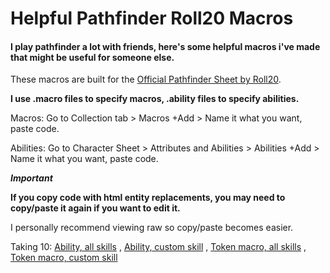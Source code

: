 # Helpful Pathfinder Roll20 Macros
#### I play pathfinder a lot with friends, here's some helpful macros i've made that might be useful for someone else.

These macros are built for the [Official Pathfinder Sheet by Roll20](https://wiki.roll20.net/Pathfinder_Official).

**I use .macro files to specify macros, .ability files to specify abilities.**

Macros:
Go to Collection tab > Macros +Add > Name it what you want, paste code. 

Abilities:
Go to Character Sheet > Attributes and Abilities > Abilities +Add > Name it what you want, paste code.

***Important***

**If you copy code with html entity replacements, you may need to copy/paste it again if you want to edit it.**

I personally recommend viewing raw so copy/paste becomes easier.

Taking 10: [Ability, all skills](https://github.com/ireichard/pathfinder-stuff/blob/master/skills/take-10.ability)
, [Ability, custom skill](https://github.com/ireichard/pathfinder-stuff/blob/master/skills/take-10-custom.ability)
, [Token macro, all skills](https://github.com/ireichard/pathfinder-stuff/blob/master/skills/take-10-token.macro)
, [Token macro, custom skill](https://github.com/ireichard/pathfinder-stuff/blob/master/skills/take-10-custom-token.macro)

